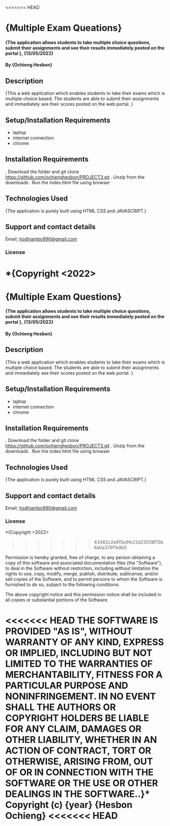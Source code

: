 <<<<<<< HEAD
# {Multiple Exam Queations}

#### {The application allows students to take multiple choice questions, submit their assignments and see their results immediately posted on the portal }, {13/05/2022}

#### By **{Ochieng Hesbon}**

## Description

{This a web application which enables students to take their exams which is multiple choice based. The students are able to submit their assignments and immediately see their scores posted on the web portal. }

## Setup/Installation Requirements

- laptop
- internet connection
- chrome

## Installation Requirements

. Download the folder and git clone https://github.com/ochienghesbon/PROJECT3.git
. Unzip from the downloads
. Run the index.html file using browser

## Technologies Used

{The application is purely built using HTML CSS and JAVASCRIPT.}

## Support and contact details

Email; hodhiambo990@gmail.com

### License

\*{Copyright <2022> <Hesbon Ochieng>
=======
# {Multiple Exam Questions}
#### {The application allows students to take multiple choice questions, submit their assignments and see their results immediately posted on the portal }, {13/05/2022}
#### By **{Ochieng Hesbon}**
## Description
{This a web application which enables students to take their exams which is multiple choice based. The students are able to submit their assignments and immediately see their scores posted on the web portal. }
## Setup/Installation Requirements
* laptop
* internet connection
* chrome
 ## Installation Requirements
 . Download the folder and git clone https://github.com/ochienghesbon/PROJECT3.git
 . Unzip from the downloads 
 . Run the index.html file using browser
 
## Technologies Used
{The application is purely built using HTML CSS and JAVASCRIPT.}
## Support and contact details
 Email; hodhiambo990@gmail.com
    
### License
*{Copyright <2022> <Hesbon Ochieng>
>>>>>>> 43482c2e815e9fe22d23038f13b6a0a379f1e9b5

Permission is hereby granted, free of charge, to any person obtaining a copy of this software and associated documentation files (the "Software"), to deal in the Software without restriction, including without limitation the rights to use, copy, modify, merge, publish, distribute, sublicense, and/or sell copies of the Software, and to permit persons to whom the Software is furnished to do so, subject to the following conditions:

The above copyright notice and this permission notice shall be included in all copies or substantial portions of the Software.

<<<<<<< HEAD
THE SOFTWARE IS PROVIDED "AS IS", WITHOUT WARRANTY OF ANY KIND, EXPRESS OR IMPLIED, INCLUDING BUT NOT LIMITED TO THE WARRANTIES OF MERCHANTABILITY, FITNESS FOR A PARTICULAR PURPOSE AND NONINFRINGEMENT. IN NO EVENT SHALL THE AUTHORS OR COPYRIGHT HOLDERS BE LIABLE FOR ANY CLAIM, DAMAGES OR OTHER LIABILITY, WHETHER IN AN ACTION OF CONTRACT, TORT OR OTHERWISE, ARISING FROM, OUT OF OR IN CONNECTION WITH THE SOFTWARE OR THE USE OR OTHER DEALINGS IN THE SOFTWARE..}\*
Copyright (c) {year} **{Hesbon Ochieng}**
<<<<<<< HEAD
=======


